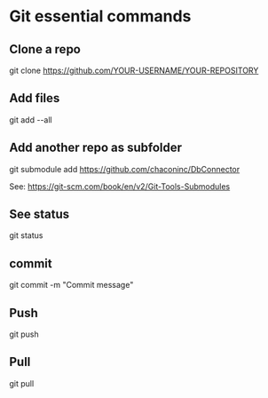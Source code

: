 # Git essential commands 

## Clone a repo
git clone https://github.com/YOUR-USERNAME/YOUR-REPOSITORY

## Add files 
git add --all

## Add another repo as subfolder 
git submodule add https://github.com/chaconinc/DbConnector

See: https://git-scm.com/book/en/v2/Git-Tools-Submodules

## See status
git status

## commit 
git commit -m "Commit message"

## Push 
git push

## Pull 
git pull
